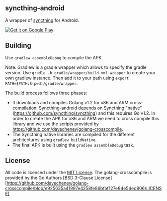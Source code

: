 ## syncthing-android

A wrapper of [syncthing](https://github.com/syncthing/syncthing) for Android.

[![Get it on Google Play](https://developer.android.com/images/brand/en_generic_rgb_wo_60.png)](https://play.google.com/store/apps/details?id=com.nutomic.syncthingandroid)

## Building

Use `gradlew assembleDebug` to compile the APK.

Note: Gradlew is a gradle wrapper which allows to specify the gradle version. Use `gradle -b gradle/wrapper/build.xml wrapper` to create your own gradlew instance. Then add it to your path using `export PATH=$PATH:$(pwd)/gradle/wrapper`.

The build process follows three phases:
- It downloads and compiles Golang v1.2 for x86 and ARM cross-compilation: Syncthing-android depends on Syncthing "native" (https://github.com/syncthing/syncthing) and this requires Go v1.2. In order to create the APK for x86 and ARM we need to cross compile this library and we use the scripts provided by https://github.com/davecheney/golang-crosscompile.
- The Syncthing native libraries are compiled for the different architectures using `gradlew buildNative`.
- The final APK is built using the `gradlew assembleDebug` task.


## License

All code is licensed under the [MIT License](https://github.com/Nutomic/syncthing-android/blob/master/LICENSE).
The golang-crosscompile is provided by the Go Authors [BSD 3-Clause License][https://github.com/davecheney/golang-crosscompile/blob/e925635a41997e4258fe86bfaf127e84e54ed806/LICENSE]
